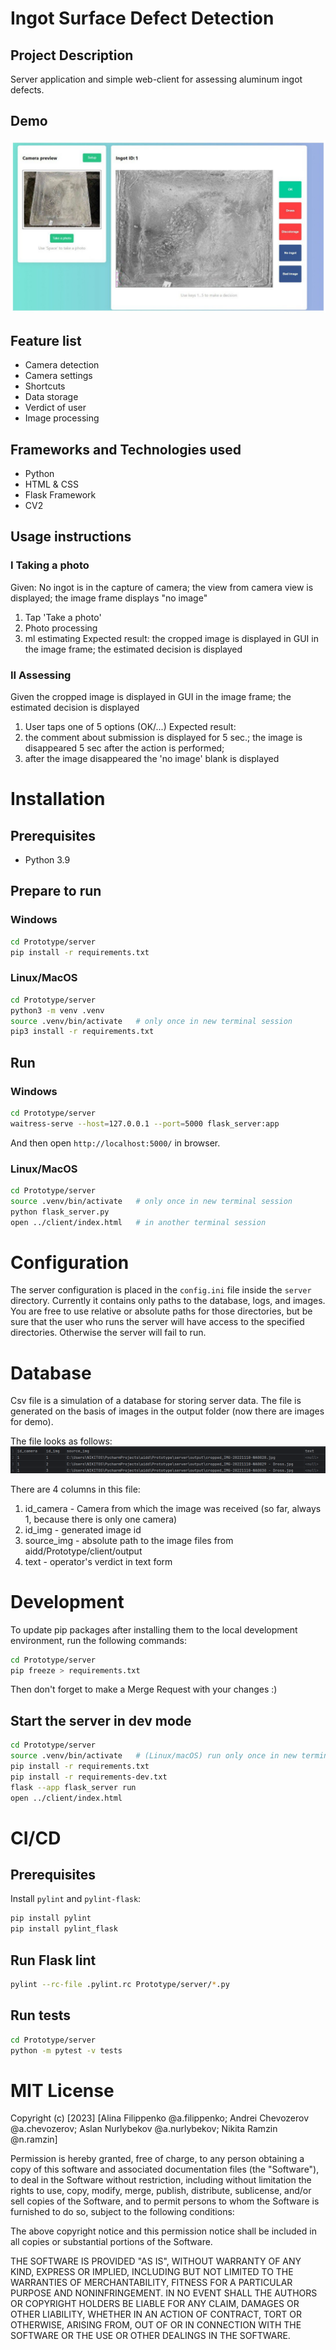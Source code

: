 # Ingot Surface Defect Detection

## Project Description
Server application and simple web-client for assessing aluminum ingot defects.

## Demo 
![demo.jpg](Documentation/images/demo.jpg)

## Feature list
- Camera detection
- Camera settings
- Shortcuts
- Data storage
- Verdict of user
- Image processing
## Frameworks and Technologies used
- Python
- HTML & CSS
- Flask Framework
- CV2

## Usage instructions
### I Taking a photo
Given: No ingot is in the capture of camera; the view from camera view is displayed; the image frame displays "no image"
1. Tap 'Take a photo'
2. Photo processing
3. ml estimating
Expected result: the cropped image is displayed in GUI in the image frame; the estimated decision is displayed

### II Assessing
Given the cropped image is displayed in GUI in the image frame; the estimated decision is displayed
1. User taps one of 5 options (OK/...)
Expected result: 
1. the comment about submission is displayed for 5 sec.; the image is disappeared 5 sec after the action is performed; 
2. after the image disappeared the 'no image' blank is displayed

# Installation
## Prerequisites
- Python 3.9

## Prepare to run
### Windows
```bash
cd Prototype/server
pip install -r requirements.txt
```
### Linux/MacOS
```bash
cd Prototype/server
python3 -m venv .venv
source .venv/bin/activate   # only once in new terminal session
pip3 install -r requirements.txt
```
## Run
### Windows
```bash
cd Prototype/server
waitress-serve --host=127.0.0.1 --port=5000 flask_server:app
```
And then open `http://localhost:5000/` in browser.
### Linux/MacOS
```bash
cd Prototype/server
source .venv/bin/activate   # only once in new terminal session
python flask_server.py
open ../client/index.html   # in another terminal session
```
# Configuration
The server configuration is placed in the `config.ini` file inside the `server` directory.
Currently it contains only paths to the database, logs, and images. You are free to use relative or absolute paths for those directories, but be sure that the user who runs the server will have access to the specified directories. Otherwise the server will fail to run.
# Database
Csv file is a simulation of a database for storing server data.
The file is generated on the basis of images in the output folder (now there are images for demo).

The file looks as follows:
![img.png](Documentation/images/img.png)

There are 4 columns in this file:
1. id_camera - Camera from which the image was received (so far, always 1, because there is only one camera)
2. id_img - generated image id
3. source_img - absolute path to the image files from aidd/Prototype/client/output
4. text - operator's verdict in text form
# Development
To update pip packages after installing them to the local development environment, run the following commands:
```bash
cd Prototype/server
pip freeze > requirements.txt
```
Then don't forget to make a Merge Request with your changes :)
## Start the server in dev mode
```bash
cd Prototype/server
source .venv/bin/activate   # (Linux/macOS) run only once in new terminal session
pip install -r requirements.txt
pip install -r requirements-dev.txt
flask --app flask_server run
open ../client/index.html
```
# CI/CD
## Prerequisites
Install `pylint` and `pylint-flask`:
```bash
pip install pylint
pip install pylint_flask
```
## Run Flask lint
```bash
pylint --rc-file .pylint.rc Prototype/server/*.py
```
## Run tests
```bash
cd Prototype/server
python -m pytest -v tests
```
# MIT License
Copyright (c) [2023] [Alina Filippenko @a.filippenko; Andrei Chevozerov @a.chevozerov; Aslan Nurlybekov @a.nurlybekov; Nikita Ramzin @n.ramzin]

Permission is hereby granted, free of charge, to any person obtaining a copy
of this software and associated documentation files (the "Software"), to deal
in the Software without restriction, including without limitation the rights
to use, copy, modify, merge, publish, distribute, sublicense, and/or sell
copies of the Software, and to permit persons to whom the Software is
furnished to do so, subject to the following conditions:

The above copyright notice and this permission notice shall be included in all
copies or substantial portions of the Software.

THE SOFTWARE IS PROVIDED "AS IS", WITHOUT WARRANTY OF ANY KIND, EXPRESS OR
IMPLIED, INCLUDING BUT NOT LIMITED TO THE WARRANTIES OF MERCHANTABILITY,
FITNESS FOR A PARTICULAR PURPOSE AND NONINFRINGEMENT. IN NO EVENT SHALL THE
AUTHORS OR COPYRIGHT HOLDERS BE LIABLE FOR ANY CLAIM, DAMAGES OR OTHER
LIABILITY, WHETHER IN AN ACTION OF CONTRACT, TORT OR OTHERWISE, ARISING FROM,
OUT OF OR IN CONNECTION WITH THE SOFTWARE OR THE USE OR OTHER DEALINGS IN THE
SOFTWARE.
